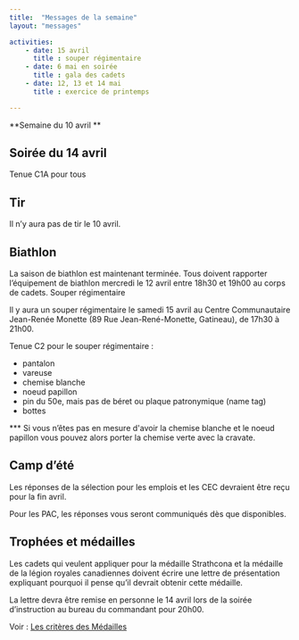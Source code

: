 ```yaml
---
title:  "Messages de la semaine"
layout: "messages"

activities: 
    - date: 15 avril 
      title : souper régimentaire
    - date: 6 mai en soirée 
      title : gala des cadets
    - date: 12, 13 et 14 mai 
      title : exercice de printemps

---
```



**Semaine du 10 avril **

## Soirée du 14 avril

Tenue C1A pour tous

## Tir

Il n’y aura pas de tir le 10 avril.

## Biathlon

La saison de biathlon est maintenant terminée. Tous doivent rapporter l’équipement de biathlon mercredi le 12 avril entre 18h30 et 19h00 au corps de cadets.
Souper régimentaire

Il y aura un souper régimentaire le samedi 15 avril au Centre Communautaire Jean-Renée Monette (89 Rue Jean-René-Monette, Gatineau), de 17h30 à 21h00.

Tenue C2 pour le souper régimentaire :

- pantalon
- vareuse
- chemise blanche
- noeud papillon
- pin du 50e, mais pas de béret ou plaque patronymique (name tag)
- bottes

*** Si vous n’êtes pas en mesure d'avoir la chemise blanche et le noeud papillon vous pouvez alors porter la chemise verte avec la cravate.

## Camp d’été

Les réponses de la sélection pour les emplois et les CEC devraient être reçu pour la fin avril.

Pour les PAC, les réponses vous seront communiqués dès que disponibles.

## Trophées et médailles

Les cadets qui veulent appliquer pour la médaille Strathcona et la médaille de la légion royales canadiennes doivent écrire une lettre de présentation expliquant pourquoi il pense qu’il devrait obtenir cette médaille.

La lettre devra être remise en personne le 14 avril lors de la soirée d’instruction au bureau du commandant pour 20h00.

Voir : [Les critères des Médailles](https://1drv.ms/w/s!AprueECwzlJkpZ4Lf_5gJmt1z7hrwg?e=FwIvFx)



 
